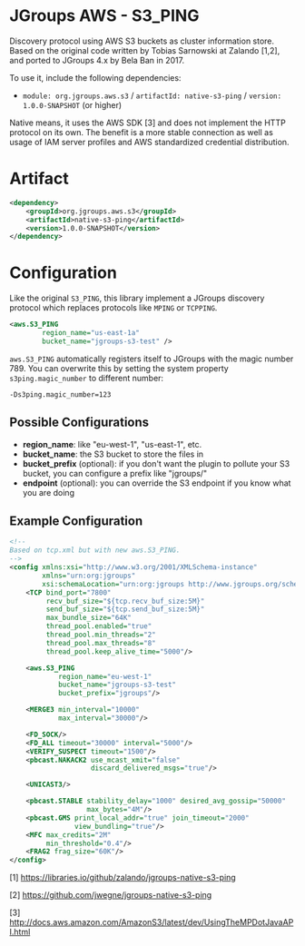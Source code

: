 # JGroups AWS - S3_PING

Discovery protocol using AWS S3 buckets as cluster information store. Based on the original code written by
Tobias Sarnowski at Zalando [1,2], and ported to JGroups 4.x by Bela Ban in 2017.

To use it, include the following dependencies:
* `module: org.jgroups.aws.s3` / `artifactId: native-s3-ping` / `version: 1.0.0-SNAPSHOT` (or higher)

Native means, it uses the AWS SDK [3] and does not implement the HTTP protocol on its own. The benefit is a more stable
connection as well as usage of IAM server profiles and AWS standardized credential distribution.

# Artifact
```xml
<dependency>
    <groupId>org.jgroups.aws.s3</groupId>
    <artifactId>native-s3-ping</artifactId>
    <version>1.0.0-SNAPSHOT</version>
</dependency>
```

# Configuration

Like the original `S3_PING`, this library implement a JGroups discovery protocol which replaces protocols like
`MPING` or `TCPPING`.

```xml
<aws.S3_PING
        region_name="us-east-1a"
        bucket_name="jgroups-s3-test" />
```

`aws.S3_PING` automatically registers itself to JGroups with the magic number 789. You can overwrite this by
setting the system property `s3ping.magic_number` to different number:

`-Ds3ping.magic_number=123`

## Possible Configurations

* **region_name**: like "eu-west-1", "us-east-1", etc.
* **bucket_name**: the S3 bucket to store the files in
* **bucket_prefix** (optional): if you don't want the plugin to pollute your S3 bucket, you can configure a prefix like
  "jgroups/"
* **endpoint** (optional): you can override the S3 endpoint if you know what you are doing

## Example Configuration

```xml
<!--
Based on tcp.xml but with new aws.S3_PING.
-->
<config xmlns:xsi="http://www.w3.org/2001/XMLSchema-instance"
        xmlns="urn:org:jgroups"
        xsi:schemaLocation="urn:org:jgroups http://www.jgroups.org/schema/jgroups.xsd">
    <TCP bind_port="7800"
         recv_buf_size="${tcp.recv_buf_size:5M}"
         send_buf_size="${tcp.send_buf_size:5M}"
         max_bundle_size="64K"
         thread_pool.enabled="true"
         thread_pool.min_threads="2"
         thread_pool.max_threads="8"
         thread_pool.keep_alive_time="5000"/>

    <aws.S3_PING
            region_name="eu-west-1"
            bucket_name="jgroups-s3-test"
            bucket_prefix="jgroups"/>

    <MERGE3 min_interval="10000"
            max_interval="30000"/>

    <FD_SOCK/>
    <FD_ALL timeout="30000" interval="5000"/>
    <VERIFY_SUSPECT timeout="1500"/>
    <pbcast.NAKACK2 use_mcast_xmit="false"
                    discard_delivered_msgs="true"/>

    <UNICAST3/>

    <pbcast.STABLE stability_delay="1000" desired_avg_gossip="50000"
                   max_bytes="4M"/>
    <pbcast.GMS print_local_addr="true" join_timeout="2000"
                view_bundling="true"/>
    <MFC max_credits="2M"
         min_threshold="0.4"/>
    <FRAG2 frag_size="60K"/>
</config>
```



[1] https://libraries.io/github/zalando/jgroups-native-s3-ping

[2] https://github.com/jwegne/jgroups-native-s3-ping

[3] http://docs.aws.amazon.com/AmazonS3/latest/dev/UsingTheMPDotJavaAPI.html